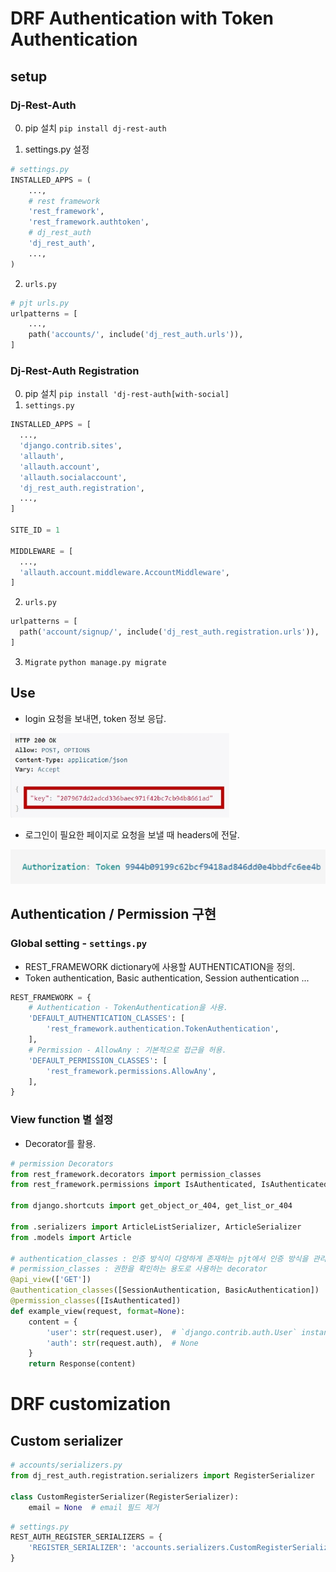 # DRF Authentication with Token Authentication
## setup
### Dj-Rest-Auth
0. pip 설치
`pip install dj-rest-auth`

1. settings.py 설정
```python
# settings.py
INSTALLED_APPS = (
    ...,
    # rest framework
    'rest_framework',
    'rest_framework.authtoken',
    # dj_rest_auth
    'dj_rest_auth',
    ...,
)
```

2. `urls.py`
```python
# pjt urls.py
urlpatterns = [
    ...,
    path('accounts/', include('dj_rest_auth.urls')),
]
```

### Dj-Rest-Auth Registration
0. pip 설치
`pip install 'dj-rest-auth[with-social]`
1. `settings.py`
```python
INSTALLED_APPS = [
  ...,
  'django.contrib.sites',
  'allauth',
  'allauth.account',
  'allauth.socialaccount',
  'dj_rest_auth.registration',
  ...,
]

SITE_ID = 1

MIDDLEWARE = [
  ...,
  'allauth.account.middleware.AccountMiddleware',
]
```
2. `urls.py`
```python
urlpatterns = [
  path('account/signup/', include('dj_rest_auth.registration.urls')),
]
```
3. `Migrate`
`python manage.py migrate`

## Use
- login 요청을 보내면, token 정보 응답.

![alt text](image-9.png)
- 로그인이 필요한 페이지로 요청을 보낼 때 headers에 전달.

![alt text](image-10.png)

## Authentication / Permission 구현
### Global setting - `settings.py`
- REST_FRAMEWORK dictionary에 사용할 AUTHENTICATION을 정의.
- Token authentication, Basic authentication, Session authentication ...
```python
REST_FRAMEWORK = {
    # Authentication - TokenAuthentication을 사용.
    'DEFAULT_AUTHENTICATION_CLASSES': [
        'rest_framework.authentication.TokenAuthentication',
    ],
    # Permission - AllowAny : 기본적으로 접근을 허용.
    'DEFAULT_PERMISSION_CLASSES': [
        'rest_framework.permissions.AllowAny',
    ],
}
```

### View function 별 설정
- Decorator를 활용.
```python
# permission Decorators
from rest_framework.decorators import permission_classes
from rest_framework.permissions import IsAuthenticated, IsAuthenticatedOrReadOnly

from django.shortcuts import get_object_or_404, get_list_or_404

from .serializers import ArticleListSerializer, ArticleSerializer
from .models import Article

# authentication_classes : 인증 방식이 다양하게 존재하는 pjt에서 인증 방식을 관리.
# permission_classes : 권한을 확인하는 용도로 사용하는 decorator
@api_view(['GET'])
@authentication_classes([SessionAuthentication, BasicAuthentication])
@permission_classes([IsAuthenticated])
def example_view(request, format=None):
    content = {
        'user': str(request.user),  # `django.contrib.auth.User` instance.
        'auth': str(request.auth),  # None
    }
    return Response(content)
```


# DRF customization
## Custom serializer
```python
# accounts/serializers.py
from dj_rest_auth.registration.serializers import RegisterSerializer

class CustomRegisterSerializer(RegisterSerializer):
    email = None  # email 필드 제거

```

```python
# settings.py
REST_AUTH_REGISTER_SERIALIZERS = {
    'REGISTER_SERIALIZER': 'accounts.serializers.CustomRegisterSerializer',
}
```